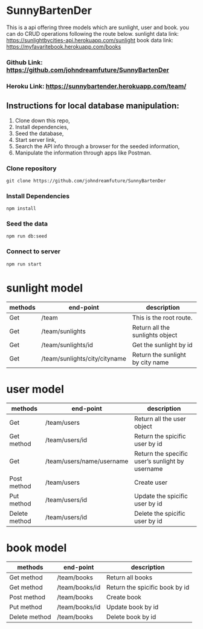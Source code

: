 # SunnyBartenDer
This is a api offering three models which are sunlight, user and book. you can do CRUD operations following the route below.
sunlight data link: https://sunlightbycities-api.herokuapp.com/sunlight
book data link: https://myfavaritebook.herokuapp.com/books 
### **Github Link**: https://github.com/johndreamfuture/SunnyBartenDer
### **Heroku Link**: https://sunnybartender.herokuapp.com/team/

## Instructions for local database manipulation:

1) Clone down this repo,
2) Install dependencies,
3) Seed the database,
4) Start server link,
5) Search the API info through a browser for the seeded information, 
6) Manipulate the information through apps like Postman.

### Clone repository

```
git clone https://github.com/johndreamfuture/SunnyBartenDer
```

### Install Dependencies

```
npm install 
```

### Seed the data

```
npm run db:seed
```

### Connect to server
```
npm run start
````

# sunlight model
 |methods|end-point|description             |
 |--------|-----------|------------------------|
 |Get|/team      |This is the root route. |
 |Get|/team/sunlights |Return all the sunlights object|
 |Get|/team/sunlights/id |    Get the sunlight by id|
 |Get|/team/sunlights/city/cityname |  Return the sunlight by city name|

# user model
|methods |end-point|description|
|-----|----------|-----------|
|Get|/team/users|Return all the user object|
|Get method|/team/users/id|Return the spicific  user by id|
|Get|/team/users/name/username| Return the specific  user’s sunlight  by username|
|Post method |/team/users |  Create user|
|Put method|/team/users/id | Update the spicific  user by id|
|Delete method|/team/users/id |Delete  the spicific  user by id|

# book model
|methods|end-point|description|
|----|---------|-----------|
|Get method|/team/books|Return all books|
|Get method|/team/books/id|Return the spicific  book by id|
|Post method|/team/books|Create book| 
|Put method|/team/books/id|Update book by id|
|Delete method|/team/books|Delete book by id|
